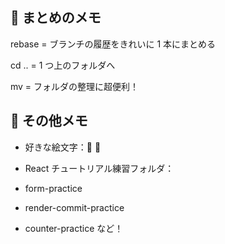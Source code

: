## 🧠 まとめのメモ

rebase = ブランチの履歴をきれいに 1 本にまとめる

cd .. = 1 つ上のフォルダへ

mv = フォルダの整理に超便利！

## 🐻 その他メモ

- 好きな絵文字：🧠 🐻

- React チュートリアル練習フォルダ：

- form-practice

- render-commit-practice

- counter-practice など！
